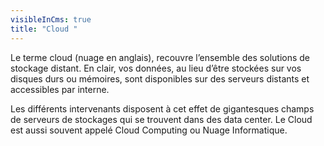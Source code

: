 ```yaml
---
visibleInCms: true
title: "Cloud "
---
```

<!--StartFragment-->

Le terme cloud (nuage en anglais), recouvre l’ensemble des solutions de stockage distant. En clair, vos données, au lieu d’être stockées sur vos disques durs ou mémoires, sont disponibles sur des serveurs distants et accessibles par interne.

Les différents intervenants disposent à cet effet de gigantesques champs de serveurs de stockages qui se trouvent dans des data center. Le Cloud est aussi souvent appelé Cloud Computing ou Nuage Informatique.

<!--EndFragment-->